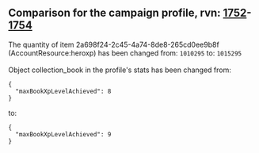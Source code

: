 ## Comparison for the campaign profile, rvn: [1752](https://github.com/PRO100KatYT/FortniteProfileRevisions/tree/main/profiles/campaign/1752%20campaign.json)-[1754](https://github.com/PRO100KatYT/FortniteProfileRevisions/tree/main/profiles/campaign/1754%20campaign.json)

The quantity of item 2a698f24-2c45-4a74-8de8-265cd0ee9b8f (AccountResource:heroxp) has been changed from: `1010295` to: `1015295`
<br><br>
Object collection_book in the profile's stats has been changed from:

```
{
  "maxBookXpLevelAchieved": 8
}
```

to:

```
{
  "maxBookXpLevelAchieved": 9
}
```

<br><br>
